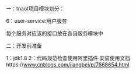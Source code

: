 一：tnaot项目模块划分：

6：user-service:用户服务

每个服务对应该的接口放在各自服务模块中

二：开发前准备

1：jdk1.8
2：代码规范检查使用阿里插件
   安装使用文档https://www.cnblogs.com/jiangbei/p/7668654.html




